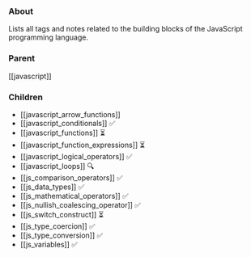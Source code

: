 ### About
Lists all tags and notes related to the building blocks of the JavaScript programming language.

### Parent
[[javascript]]

### Children
- [[javascript_arrow_functions]]
- [[javascript_conditionals]] ✅
- [[javascript_functions]] ⏳
- [[javascript_function_expressions]] ⏳
- [[javascript_logical_operators]] ✅
- [[javascript_loops]] 🔍
-  [[js_comparison_operators]] ✅
- [[js_data_types]] ✅
- [[js_mathematical_operators]] ✅
- [[js_nullish_coalescing_operator]] ✅
- [[js_switch_construct]] ⏳
- [[js_type_coercion]] ✅
- [[js_type_conversion]]  ✅
- [[js_variables]] ✅
